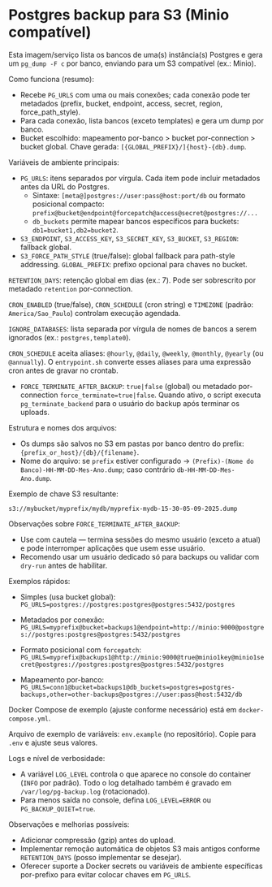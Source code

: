 # Postgres backup para S3 (Minio compatível)

Esta imagem/serviço lista os bancos de uma(s) instância(s) Postgres e gera um `pg_dump -F c` por banco, enviando para um S3 compatível (ex.: Minio).

Como funciona (resumo):

- Recebe `PG_URLS` com uma ou mais conexões; cada conexão pode ter metadados (prefix, bucket, endpoint, access, secret, region, force_path_style).
- Para cada conexão, lista bancos (exceto templates) e gera um dump por banco.
- Bucket escolhido: mapeamento por-banco > bucket por-connection > bucket global. Chave gerada: `[{GLOBAL_PREFIX}/]{host}-{db}.dump`.

Variáveis de ambiente principais:

- `PG_URLS`: itens separados por vírgula. Cada item pode incluir metadados antes da URL do Postgres.
  - Sintaxe: `[meta@]postgres://user:pass@host:port/db` ou formato posicional compacto:
    `prefix@bucket@endpoint@forcepatch@access@secret@postgres://...`
  - `db_buckets` permite mapear bancos específicos para buckets: `db1=bucket1,db2=bucket2`.
- `S3_ENDPOINT`, `S3_ACCESS_KEY`, `S3_SECRET_KEY`, `S3_BUCKET`, `S3_REGION`: fallback global.
- `S3_FORCE_PATH_STYLE` (true/false): global fallback para path-style addressing.
`GLOBAL_PREFIX`: prefixo opcional para chaves no bucket.

`RETENTION_DAYS`: retenção global em dias (ex.: 7). Pode ser sobrescrito por metadado `retention` por-connection.

`CRON_ENABLED` (true/false), `CRON_SCHEDULE` (cron string) e `TIMEZONE` (padrão: `America/Sao_Paulo`) controlam execução agendada.

`IGNORE_DATABASES`: lista separada por vírgula de nomes de bancos a serem ignorados (ex.: `postgres,template0`).

`CRON_SCHEDULE` aceita aliases: `@hourly`, `@daily`, `@weekly`, `@monthly`, `@yearly` (ou `@annually`). O `entrypoint.sh` converte esses aliases para uma expressão cron antes de gravar no crontab.
 - `FORCE_TERMINATE_AFTER_BACKUP`: `true|false` (global) ou metadado por-connection `force_terminate=true|false`. Quando ativo, o script executa `pg_terminate_backend` para o usuário do backup após terminar os uploads.

Estrutura e nomes dos arquivos:

- Os dumps são salvos no S3 em pastas por banco dentro do prefix: `{prefix_or_host}/{db}/{filename}`.
- Nome do arquivo: se `prefix` estiver configurado -> `(Prefix)-(Nome do Banco)-HH-MM-DD-Mes-Ano.dump`; caso contrário `db-HH-MM-DD-Mes-Ano.dump`.

Exemplo de chave S3 resultante:

`s3://mybucket/myprefix/mydb/myprefix-mydb-15-30-05-09-2025.dump`

Observações sobre `FORCE_TERMINATE_AFTER_BACKUP`:

- Use com cautela — termina sessões do mesmo usuário (exceto a atual) e pode interromper aplicações que usem esse usuário.
- Recomendo usar um usuário dedicado só para backups ou validar com `dry-run` antes de habilitar.

Exemplos rápidos:

- Simples (usa bucket global):
  `PG_URLS=postgres://postgres:postgres@postgres:5432/postgres`

- Metadados por conexão:
  `PG_URLS=myprefix@bucket=backups1@endpoint=http://minio:9000@postgres://postgres:postgres@postgres:5432/postgres`

- Formato posicional com `forcepatch`:
  `PG_URLS=myprefix@backups1@http://minio:9000@true@minio1key@minio1secret@postgres://postgres:postgres@postgres:5432/postgres`

- Mapeamento por-banco:
  `PG_URLS=conn1@bucket=backups1@db_buckets=postgres=postgres-backups,other=other-backups@postgres://user:pass@host:5432/db`

Docker Compose de exemplo (ajuste conforme necessário) está em `docker-compose.yml`.

Arquivo de exemplo de variáveis: `env.example` (no repositório). Copie para `.env` e ajuste seus valores.

Logs e nível de verbosidade:

- A variável `LOG_LEVEL` controla o que aparece no console do container (`INFO` por padrão). Todo o log detalhado também é gravado em `/var/log/pg-backup.log` (rotacionado).
- Para menos saída no console, defina `LOG_LEVEL=ERROR` ou `PG_BACKUP_QUIET=true`.

Observações e melhorias possíveis:

- Adicionar compressão (gzip) antes do upload.
- Implementar remoção automática de objetos S3 mais antigos conforme `RETENTION_DAYS` (posso implementar se desejar).
- Oferecer suporte a Docker secrets ou variáveis de ambiente específicas por-prefixo para evitar colocar chaves em `PG_URLS`.
